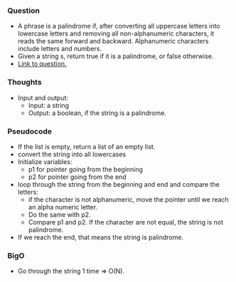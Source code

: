 ### Question
- A phrase is a palindrome if, after converting all uppercase letters into lowercase letters and removing all non-alphanumeric characters, it reads the same forward and backward. Alphanumeric characters include letters and numbers.
- Given a string s, return true if it is a palindrome, or false otherwise.
- [Link to question.](https://leetcode.com/problems/valid-palindrome/description/)

### Thoughts
- Input and output:
    - Input: a string
    - Output: a boolean, if the string is a palindrome.

### Pseudocode
- If the list is empty, return a list of an empty list.
- convert the string into all lowercases
- Initialize variables:
    - p1 for pointer going from the beginning
    - p2 for pointer going from the end
- loop through the string from the beginning and end and compare the letters:
    - if the character is not alphanumeric, move the pointer until we reach an alpha numeric letter.
    - Do the same with p2.
    - Compare p1 and p2. If the character are not equal, the string is not palindrome.
- If we reach the end, that means the string is palindrome.

### BigO
- Go through the string 1 time => O(N).
